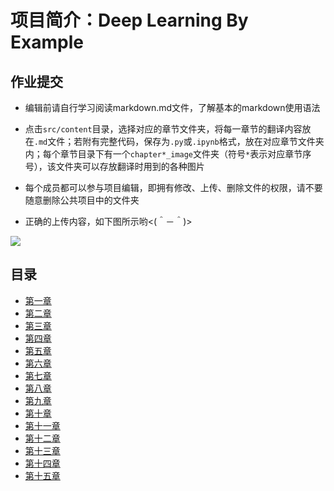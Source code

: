 
# 项目简介：Deep Learning By Example  

作业提交  
---

-  编辑前请自行学习阅读markdown.md文件，了解基本的markdown使用语法  

-  点击`src/content`目录，选择对应的章节文件夹，将每一章节的翻译内容放在`.md`文件；若附有完整代码，保存为`.py`或`.ipynb`格式，放在对应章节文件夹内；每个章节目录下有一个`chapter*_image`文件夹（符号`*`表示对应章节序号），该文件夹可以存放翻译时用到的各种图片

-  每个成员都可以参与项目编辑，即拥有修改、上传、删除文件的权限，请不要随意删除公共项目中的文件夹

-  正确的上传内容，如下图所示哟<(＾－＾)>  

![](https://github.com/yanjiusheng2018/dlt/blob/master/image/right.png)


## 目录
-  [第一章](https://github.com/weka-lishihui/dlt/blob/master/src/content/Chapter01/chapter01.md)<br>
-  [第二章](https://github.com/weka-lishihui/dlt/blob/master/src/content/Chapter02/chapter02.md)<br>
-  [第三章](https://github.com/weka-lishihui/dlt/blob/master/src/content/Chapter03/chapter03.md)<br>
-  [第四章](https://github.com/weka-lishihui/dlt/blob/master/src/content/Chapter04/chapter04.md)<br>
-  [第五章](https://github.com/weka-lishihui/dlt/blob/master/src/content/Chapter05/chapter05.md)<br>
-  [第六章](https://github.com/weka-lishihui/dlt/blob/master/src/content/Chapter06/chapter06.md)<br>
-  [第七章](https://github.com/weka-lishihui/dlt/blob/master/src/content/Chapter07/chapter07.md)<br>
-  [第八章](https://github.com/weka-lishihui/dlt/blob/master/src/content/Chapter08/chapter08.md)<br>
-  [第九章](https://github.com/weka-lishihui/dlt/blob/master/src/content/Chapter09/chapter09.md)<br>
-  [第十章](https://github.com/weka-lishihui/dlt/blob/master/src/content/Chapter10/chapter10.md)<br>
-  [第十一章](https://github.com/weka-lishihui/dlt/blob/master/src/content/Chapter11/chapter11.md)<br>
-  [第十二章](https://github.com/weka-lishihui/dlt/blob/master/src/content/Chapter12/chapter12.md)<br>
-  [第十三章](https://github.com/weka-lishihui/dlt/blob/master/src/content/Chapter13/chapter13.md)<br>
-  [第十四章](https://github.com/weka-lishihui/dlt/blob/master/src/content/Chapter14/chapter14.md)<br>
-  [第十五章](https://github.com/weka-lishihui/dlt/blob/master/src/content/Chapter15/chapter15.md)<br>

